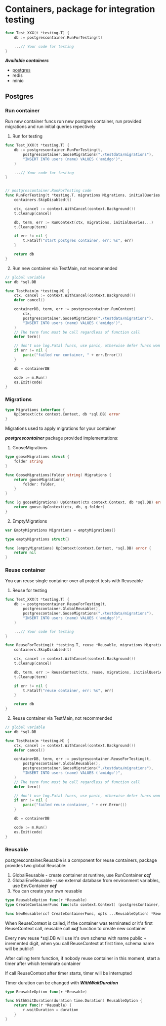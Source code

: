 # Containers, package for integration testing

```go
func Test_XXX(t *testing.T) {
	db := postgrescontainer.RunForTesting(t)

	...// Your code for testing
}
```

***Available containers***

- [postgres](README#Postgres)
- redis
- minio



## Postgres

### Run container

Run new container funcs run new postgres container, run provided migrations and run initial queries repectively

1. Run for testing
```go
func Test_XXX(t *testing.T) {
	db := postgrescontainer.RunForTesting(t,
		postgrescontainer.GooseMigrations("./testdata/migrations"),
		"INSERT INTO users (name) VALUES ('amidgo')",
	)

	...// Your code for testing
}


// postgrescontainer.RunForTesting code
func RunForTesting(t *testing.T, migrations Migrations, initialQueries ...string) *sql.DB {
	containers.SkipDisabled(t)

	ctx, cancel := context.WithCancel(context.Background())
	t.Cleanup(cancel)

	db, term, err := RunContext(ctx, migrations, initialQueries...)
	t.Cleanup(term)

	if err != nil {
		t.Fatalf("start postgres container, err: %s", err)
	}

	return db
}
```

2. Run new container via TestMain, not recommended

```go
// global variable
var db *sql.DB

func TestMain(m *testing.M) {
	ctx, cancel := context.WithCancel(context.Background())
	defer cancel()

	containerDB, term, err := postgrescontainer.RunContext(
		ctx,
		postgrescontainer.GooseMigrations("./testdata/migrations"),
		"INSERT INTO users (name) VALUES ('amidgo')",
	)
	// The term func must be call regardless of function call
	defer term()

	// don't use log.Fatal funcs, use panic, otherwise defer funcs won't be called
	if err != nil {
		panic("failed run container, " + err.Error())
	}

	db = containerDB

	code := m.Run()
	os.Exit(code)
}
```

### Migrations

```go
type Migrations interface {
	UpContext(ctx context.Context, db *sql.DB) error
}
```

Migrations used to apply migrations for your container

***postgrescontainer*** package provided implementations:

1. GooseMigrations

```go
type gooseMigrations struct {
	folder string
}

func GooseMigrations(folder string) Migrations {
	return gooseMigrations{
		folder: folder,
	}
}

func (g gooseMigrations) UpContext(ctx context.Context, db *sql.DB) error {
	return goose.UpContext(ctx, db, g.folder)
}
```

2. EmptyMigrations

```go
var EmptyMigrations Migrations = emptyMigrations{}

type emptyMigrations struct{}

func (emptyMigrations) UpContext(context.Context, *sql.DB) error {
	return nil
}
```

### Reuse container

You can reuse single container over all project tests with Reuseable

1. Reuse for testing

```go
func Test_XXX(t *testing.T) {
	db := postgrescontainer.ReuseForTesting(t,
		postgrescontainer.GlobalReusable(),
		postgrescontainer.GooseMigrations("./testdata/migrations"),
		"INSERT INTO users (name) VALUES ('amidgo')",
	)

	...// Your code for testing
}

func ReuseForTesting(t *testing.T, reuse *Reusable, migrations Migrations, initialQueries ...string) *sql.DB {
	containers.SkipDisabled(t)

	ctx, cancel := context.WithCancel(context.Background())
	t.Cleanup(cancel)

	db, term, err := ReuseContext(ctx, reuse, migrations, initialQueries...)
	t.Cleanup(term)

	if err != nil {
		t.Fatalf("reuse container, err: %s", err)
	}

	return db
}
```

2. Reuse container via TestMain, not recommended

```go
// global variable
var db *sql.DB

func TestMain(m *testing.M) {
	ctx, cancel := context.WithCancel(context.Background())
	defer cancel()

	containerDB, term, err := postgrescontainer.ReuseForTesting(t,
		postgrescontainer.GlobalReusable(),
		postgrescontainer.GooseMigrations("./testdata/migrations"),
		"INSERT INTO users (name) VALUES ('amidgo')",
	)
	// The term func must be call regardless of function call
	defer term()

	// don't use log.Fatal funcs, use panic, otherwise defer funcs won't be called
	if err != nil {
		panic("failed reuse container, " + err.Error())
	}

	db = containerDB

	code := m.Run()
	os.Exit(code)
}
```

### Reusable

postgrescontainer.Reusable is a component for reuse containers, package provides two global Reusable:

1. GlobalReusable - create container at runtime, use RunContainer ***ccf***
2. GlobalEnvReusable - use external database from environment variables, use EnvContainer ***ccf***
3. You can create your own reusable

```go
type ReusableOption func(r *Reusable)
type CreateContainerFunc func(ctx context.Context) (postgresContainer, error)

func NewReusable(ccf CreateContainerFunc, opts ...ReusableOption) *Reusable
```

When ReuseContext is called, if the container was terminated or it's first ReuseContext call, reusable call ***ccf*** function to create new container

Every new reuse *sql.DB will use it's own schema with name public + inremented digit, when you call ReuseContext at first time, schema name will be public1

After calling term function, if nobody reuse container in this moment, start a timer after which terminate container

If call ReuseContext after timer starts, timer will be interrupted

Timer duration can be changed with ***WithWaitDuration***

```go
type ReusableOption func(r *Reusable)

func WithWaitDuration(duration time.Duration) ReusableOption {
	return func(r *Reusable) {
		r.waitDuration = duration
	}
}
```
